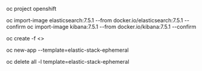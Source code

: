 oc project openshift

oc import-image elasticsearch:7.5.1  --from docker.io/elasticsearch:7.5.1  --confirm 
oc import-image kibana:7.5.1  --from docker.io/kibana:7.5.1  --confirm 

oc create -f <>

oc new-app --template=elastic-stack-ephemeral

oc delete all -l template=elastic-stack-ephemeral
